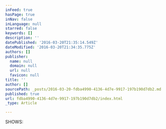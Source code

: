 ```yaml
---
inFeed: true
hasPage: true
inNav: false
inLanguage: null
starred: false
keywords: []
description: ''
datePublished: '2016-03-20T21:35:14.549Z'
dateModified: '2016-03-20T21:34:35.775Z'
authors: []
publisher:
  name: null
  domain: null
  url: null
  favicon: null
title: ''
author: []
sourcePath: _posts/2016-03-20-fdba4990-4136-4d7e-9917-197b190d7db2.md
published: true
url: fdba4990-4136-4d7e-9917-197b190d7db2/index.html
_type: Article

---
```

SHOWS: